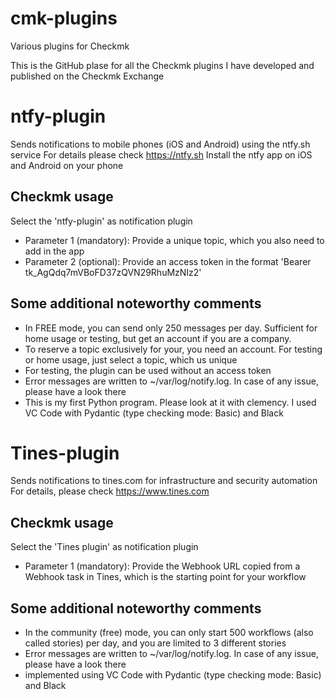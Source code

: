 # cmk-plugins
Various plugins for Checkmk

This is the GitHub plase for all the Checkmk plugins I have developed and published on the Checkmk Exchange

# ntfy-plugin
Sends notifications to mobile phones (iOS and Android) using the ntfy.sh service 
For details please check https://ntfy.sh
Install the ntfy app on iOS and Android on your phone
 
## Checkmk usage
Select the 'ntfy-plugin' as notification plugin
- Parameter 1 (mandatory): Provide a unique topic, which you also need to add in the app
- Parameter 2 (optional): Provide an access token in the format 'Bearer tk_AgQdq7mVBoFD37zQVN29RhuMzNIz2'

## Some additional noteworthy comments
 - In FREE mode, you can send only 250 messages per day. Sufficient for home usage or testing, but get an account if you are a company.
 - To reserve a topic exclusively for your, you need an account. For testing or home usage, just select a topic, which us unique
 - For testing, the plugin can be used without an access token
 - Error messages are written to ~/var/log/notify.log. In case of any issue, please have a look there
 - This is my first Python program. Please look at it with clemency. I used VC Code with Pydantic (type checking mode: Basic) and Black

# Tines-plugin
Sends notifications to tines.com for infrastructure and security automation
For details, please check https://www.tines.com

## Checkmk usage
Select the 'Tines plugin' as notification plugin
- Parameter 1 (mandatory): Provide the Webhook URL copied from a Webhook task in Tines, which is the starting point for your workflow

## Some additional noteworthy comments
- In the community (free) mode, you can only start 500 workflows (also called stories) per day, and you are limited to 3 different stories
- Error messages are written to ~/var/log/notify.log. In case of any issue, please have a look there
- implemented using VC Code with Pydantic (type checking mode: Basic) and Black
